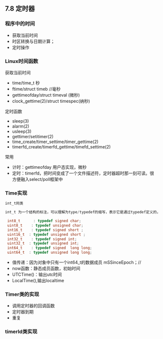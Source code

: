 ## 7.8 定时器

### 程序中的时间

- 获取当前时间
- 时区转换与日期计算；
- 定时操作


### Linux时间函数

获取当前时间
- time/time_t 秒
- ftime/struct timeb //毫秒
- gettimeofday/struct timeval (微秒)
- clock_gettime(2)/struct timespec(纳秒)

定时函数

- sleep(3)
- alarm(2)
- usleep(3)
- gettimer/setitimer(2)
- time_create/timer_settime/timer_gettime(2)
- timerfd_create/timerfd_gettime/timefd_settime(2)



常用
- 计时：gettimeofday 用户态实现，微秒
- 定时：timerfd，把时间变成了一个文件描述符，定时器超时那一刻可读。很方便融入select/poll框架中





### Time实现
```c
int_t同类

int_t 为一个结构的标注，可以理解为type/typedef的缩写，表示它是通过typedef定义的，而不是一种新的数据类型。因为跨平台，不同的平台会有不同的字长，所以利用预编译和typedef可以最有效的维护代码。

 int8_t      : typedef signed char;
 uint8_t    : typedef unsigned char;
 int16_t    : typedef signed short ;
 uint16_t  : typedef unsigned short ;
 int32_t    : typedef signed int;
 uint32_t  : typedef unsigned int;
 int64_t    : typedef signed  long long;
 uint64_t  : typedef unsigned long long; 
```

- 值传递：因为对象中只有一个int64_t的数据成员 mSSinceEpoch；//
- now函数：静态成员函数，初始时间
- UTCTime()：输出utc时间
- LocalTime(),输出localtime

### Timer类的实现

- 调用定时器的回调函数
- 定时器到期
- 重复

### timerId类实现